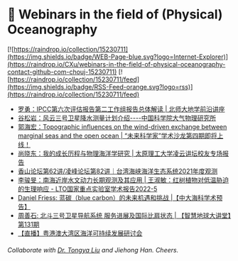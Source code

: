 # 🌊 Webinars in the field of (Physical) Oceanography

[![https://raindrop.io/collection/15230711](https://img.shields.io/badge/WEB-Page-blue.svg?logo=Internet-Explorer)](https://raindrop.io/CXu/webinars-in-the-field-of-physical-oceanography-contact-github-com-chouj-15230711) [![https://raindrop.io/collection/15230711/feed](https://img.shields.io/badge/RSS-Feed-orange.svg?logo=rss)](https://raindrop.io/collection/15230711/feed)

<!-- BLOG-POST-LIST:START -->
- [罗勇：IPCC第六次评估报告第二工作组报告总体解读 | 北师大地学前沿讲座](https://geo.bnu.edu.cn/xzdt/128880.html)
- [谷松岩：风云三号卫星降水测量计划介绍----中国科学院大气物理研究所](https://iap.cas.cn/gb/xwdt/xshd/202204/t20220401_6417494.html)
- [郭海宏：Topographic influences on the wind-driven exchange between marginal seas and the open ocean | “未来科学家”学术沙龙第四期即将上线！](https://mp.weixin.qq.com/s/ZIFx0OTKTVHy6l-gvXmkOw)
- [尚晓东：我的成长历程与物理海洋学研究 | 太原理工大学凌云讲坛校友专场报告](https://meeting.tencent.com/dm/xbV1M6Z3636j)
- [香山论坛第62讲/凌峰论坛第82讲｜台湾海峡海洋生态系统2021年度观测](https://mp.weixin.qq.com/s/obioPkZburGTbltEf2f5sA)
- [李骏旻：南海近岸水文动力长期观测及其应用 | 王淑敏：红树植物对低温胁迫的生理响应 - LTO国家重点实验室学术报告2022-5](https://mp.weixin.qq.com/s/OneEwkRdZPnU9W8YiMaqDg)
- [Daniel Friess: 蓝碳（blue carbon）的未来机遇和挑战 |【中大海科学术预告】](https://mp.weixin.qq.com/s/SA1tA1FwJC5Z1BVG86AZkA)
- [周善石: 北斗三号卫星导航系统 服务进展及国际比肩状态 | 【智慧地球大讲堂】第131期](https://mp.weixin.qq.com/s/SGnMQQvXxUPSl9Rl5QHcww)
- [【直播】粤港澳大湾区海洋可持续发展研讨会](https://mp.weixin.qq.com/s/q_NU1QdmVJa8uyhm_ArjgQ)
<!-- BLOG-POST-LIST:END -->

###### Collaborate with [Dr. Tongya Liu](https://liutongya.github.io/) and Jiehong Han. Cheers.

